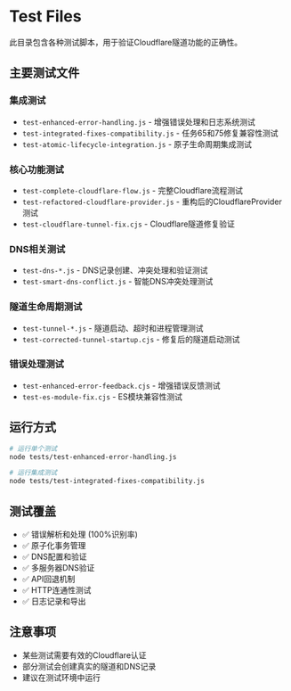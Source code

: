 # Test Files

此目录包含各种测试脚本，用于验证Cloudflare隧道功能的正确性。

## 主要测试文件

### 集成测试
- `test-enhanced-error-handling.js` - 增强错误处理和日志系统测试
- `test-integrated-fixes-compatibility.js` - 任务65和75修复兼容性测试
- `test-atomic-lifecycle-integration.js` - 原子生命周期集成测试

### 核心功能测试
- `test-complete-cloudflare-flow.js` - 完整Cloudflare流程测试
- `test-refactored-cloudflare-provider.js` - 重构后的CloudflareProvider测试
- `test-cloudflare-tunnel-fix.cjs` - Cloudflare隧道修复验证

### DNS相关测试
- `test-dns-*.js` - DNS记录创建、冲突处理和验证测试
- `test-smart-dns-conflict.js` - 智能DNS冲突处理测试

### 隧道生命周期测试
- `test-tunnel-*.js` - 隧道启动、超时和进程管理测试
- `test-corrected-tunnel-startup.cjs` - 修复后的隧道启动测试

### 错误处理测试
- `test-enhanced-error-feedback.cjs` - 增强错误反馈测试
- `test-es-module-fix.cjs` - ES模块兼容性测试

## 运行方式

```bash
# 运行单个测试
node tests/test-enhanced-error-handling.js

# 运行集成测试
node tests/test-integrated-fixes-compatibility.js
```

## 测试覆盖

- ✅ 错误解析和处理 (100%识别率)
- ✅ 原子化事务管理
- ✅ DNS配置和验证
- ✅ 多服务器DNS验证
- ✅ API回退机制
- ✅ HTTP连通性测试
- ✅ 日志记录和导出

## 注意事项

- 某些测试需要有效的Cloudflare认证
- 部分测试会创建真实的隧道和DNS记录
- 建议在测试环境中运行